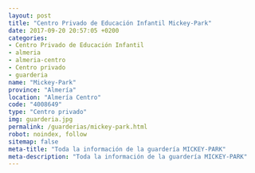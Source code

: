 ```yaml
---
layout: post
title: "Centro Privado de Educación Infantil Mickey-Park"
date: 2017-09-20 20:57:05 +0200
categories:
- Centro Privado de Educación Infantil
- almeria
- almeria-centro
- Centro privado
- guarderia
name: "Mickey-Park"
province: "Almería"
location: "Almería Centro"
code: "4008649"
type: "Centro privado"
img: guarderia.jpg
permalink: /guarderias/mickey-park.html
robot: noindex, follow
sitemap: false
meta-title: "Toda la información de la guardería MICKEY-PARK"
meta-description: "Toda la información de la guardería MICKEY-PARK"
---
```

